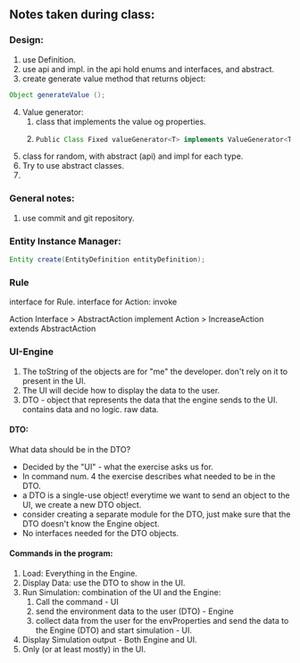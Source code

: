 ## Notes taken during class:

### Design:
1. use Definition. 
2. use api and impl. in the api hold enums and interfaces, and abstract.
3. create generate value method that returns object:
```` java
Object generateValue ();
````
4. Value generator:
   1. class that implements the value og properties.
   2. ````java
      Public Class Fixed valueGenerator<T> implements ValueGenerator<T> {}
      ````
  3. class for random, with abstract (api) and impl for each type.
4. Try to use abstract classes.
5. 
### General notes:
1. use commit and git repository.

### Entity Instance Manager:

```java
Entity create(EntityDefinition entityDefinition);
```

### Rule
interface for Rule.
interface for Action: invoke

Action Interface > AbstractAction implement Action > IncreaseAction extends AbstractAction

### UI-Engine
1. The toString of the objects are for "me" the developer. don't rely on it to present in the UI.
2. The UI will decide how to display the data to the user.
3. DTO - object that represents the data that the engine sends to the UI. contains data and no logic. raw data.

#### DTO:
What data should be in the DTO?
* Decided by the "UI" - what the exercise asks us for.
* In command num. 4 the exercise describes what needed to be in the DTO.
* a DTO is a single-use object! everytime we want to send an object to the UI, we create a new DTO object.
* consider creating a separate module for the DTO, just make sure that the DTO doesn't know the Engine object.
* No interfaces needed for the DTO objects.

#### Commands in the program:
1. Load: Everything in the Engine.
2. Display Data: use the DTO to show in the UI.
3. Run Simulation: combination of the UI and the Engine:
   1) Call the command - UI
   2) send the environment data to the user (DTO) - Engine
   3) collect data from the user for the envProperties and send the data to the Engine (DTO) and start simulation - UI.
4. Display Simulation output - Both Engine and UI.
5. Only (or at least mostly) in the UI.

